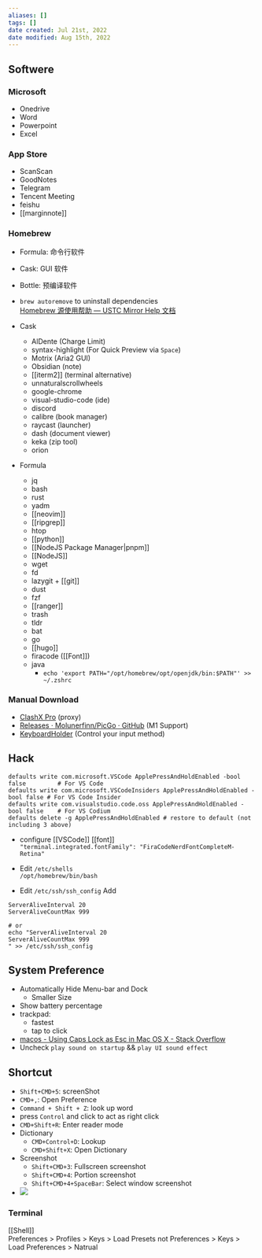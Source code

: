 ```yaml
---
aliases: []
tags: [] 
date created: Jul 21st, 2022
date modified: Aug 15th, 2022
---
```

## Softwere
### Microsoft
- Onedrive
- Word
- Powerpoint
- Excel

### App Store
- ScanScan
- GoodNotes
- Telegram
- Tencent Meeting
- feishu
- [[marginnote]]


### Homebrew
- Formula: 命令行软件
- Cask: GUI 软件
- Bottle: 预编译软件

- `brew autoremove` to uninstall dependencies  
[Homebrew 源使用帮助 — USTC Mirror Help 文档](https://mirrors.ustc.edu.cn/help/brew.git.html)
- Cask
	- AlDente (Charge Limit)
	- syntax-highlight  (For Quick Preview via `Space`)
	- Motrix (Aria2 GUI)
	- Obsidian (note)
	- [[iterm2]] (terminal alternative)
	- unnaturalscrollwheels
	- google-chrome
	- visual-studio-code (ide)
	- discord
	- calibre (book manager)
	- raycast (launcher)
	- dash (document viewer)
	- keka (zip tool)
	- orion

- Formula
	- jq
	- bash
	- rust
	- yadm
	- [[neovim]]
	- [[ripgrep]]
	- htop
	- [[python]]
	- [[NodeJS Package Manager|pnpm]] 
	- [[NodeJS]]
	- wget
	- fd
	- lazygit + [[git]]
	- dust
	- fzf
	- [[ranger]]
	- trash
	- tldr
	- bat
	- go
	- [[hugo]]
	- firacode ([[Font]])
	- java
		- `echo 'export PATH="/opt/homebrew/opt/openjdk/bin:$PATH"' >> ~/.zshrc`

### Manual Download
- [ClashX Pro](https://install.appcenter.ms/users/clashx/apps/clashx-pro/distribution_groups/public) (proxy)
- [Releases · Molunerfinn/PicGo · GitHub](https://github.com/Molunerfinn/PicGo/releases) (M1 Support)
- [KeyboardHolder](https://keyboardholder.leavesc.com/en-us/) (Control your input method)

## Hack

```
defaults write com.microsoft.VSCode ApplePressAndHoldEnabled -bool false         # For VS Code
defaults write com.microsoft.VSCodeInsiders ApplePressAndHoldEnabled -bool false # For VS Code Insider
defaults write com.visualstudio.code.oss ApplePressAndHoldEnabled -bool false    # For VS Codium
defaults delete -g ApplePressAndHoldEnabled # restore to default (not including 3 above)
```

- configure [[VSCode]] [[font]]  
`"terminal.integrated.fontFamily": "FiraCodeNerdFontCompleteM-Retina"`

- Edit `/etc/shells`  
`/opt/homebrew/bin/bash`

- Edit `/etc/ssh/ssh_config`
Add 
```
ServerAliveInterval 20
ServerAliveCountMax 999

# or
echo "ServerAliveInterval 20
ServerAliveCountMax 999
" >> /etc/ssh/ssh_config
```


## System Preference
- Automatically Hide Menu-bar and Dock
	- Smaller Size
- Show battery percentage
- trackpad:
	- fastest
	- tap to click
- [macos - Using Caps Lock as Esc in Mac OS X - Stack Overflow](https://stackoverflow.com/questions/127591/using-caps-lock-as-esc-in-mac-os-x)
- Uncheck `play sound on startup` && `play UI sound effect`


## Shortcut
- `Shift+CMD+5`: screenShot
- `CMD+,`: Open Preference
- `Command + Shift + Z`: look up word
- press `Control` and click to act as right click
- `CMD+Shift+R`: Enter reader mode
- Dictionary
	- `CMD+Control+D`: Lookup
	- `CMD+Shift+X`: Open Dictionary
- Screenshot
	- `Shift+CMD+3`: Fullscreen screenshot 
	- `Shift+CMD+4`: Portion screenshot
	- `Shift+CMD+4+SpaceBar`: Select window screenshot
- ![](https://img.ynchen.me/2022/07/1ee4ed251c07ded5b5da043191d02497.png)


### Terminal
[[Shell]]  
Preferences > Profiles > Keys > Load Presets not Preferences > Keys > Load Preferences > Natrual
